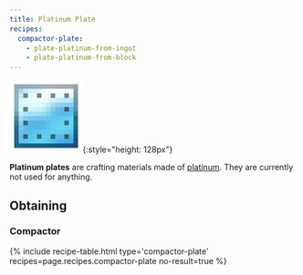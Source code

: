 ```yaml
---
title: Platinum Plate
recipes:
  compactor-plate:
    - plate-platinum-from-ingot
    - plate-platinum-from-block
---
```


![Platinum plate](/assets/images/thermal-foundation/plate-platinum.png){:style="height: 128px"}


**Platinum plates** are crafting materials made of
[platinum](/docs/thermal-foundation/items/materials/ingots/platinum-ingot/).
They are currently not used for anything.


Obtaining
---------

### Compactor
{% include recipe-table.html type='compactor-plate' recipes=page.recipes.compactor-plate no-result=true %}
